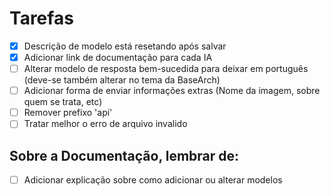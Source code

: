 # Tarefas
- [x] Descrição de modelo está resetando após salvar
- [x] Adicionar link de documentação para cada IA
- [ ] Alterar modelo de resposta bem-sucedida para deixar em português (deve-se também alterar no tema da BaseArch)
- [ ] Adicionar forma de enviar informações extras (Nome da imagem, sobre quem se trata, etc)
- [ ] Remover prefixo 'api'
- [ ] Tratar melhor o erro de arquivo invalido

## Sobre a Documentação, lembrar de:
- [ ] Adicionar explicação sobre como adicionar ou alterar modelos